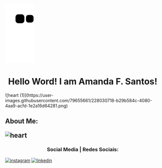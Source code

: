 ![Snake animation](https://github.com/Amandasfs/Amandasfs/blob/output/github-contribution-grid-snake.svg)

<h1 align="center">Hello Word! I am Amanda F. Santos!</h1> 
![heart (1)](https://user-images.githubusercontent.com/79655661/228030718-b29b584c-4080-4aa9-acfd-1e2a16d64281.png)



<h2>About Me: </a>

![heart](https://user-images.githubusercontent.com/79655661/228027044-e3d51d7e-f671-485d-82b9-4f78ab584bdf.png)


<h3 align="center"> Social Media | Redes Sociais:</h3>

<a href="https://www.instagram.com/amandsfs/">![instagram](https://user-images.githubusercontent.com/79655661/228024942-59408489-8ffd-45ea-8979-b7acf345cf58.png)</a> <a href="https://www.linkedin.com/in/amanda-freitas-santos/">![linkedin](https://user-images.githubusercontent.com/79655661/228024208-1a071433-dc4b-45f1-8bad-c90187b08b9e.png)</a>

 
